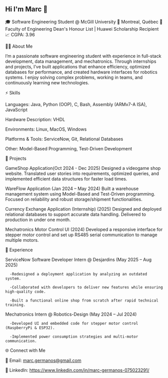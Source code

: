 ## Hi I'm Marc 👋

🎓 Software Engineering Student @ McGill University
📍 Montreal, Québec
🌟 Faculty of Engineering Dean's Honour List | Huawei Scholarship Recipient
📈 CGPA: 3.96

🧑‍💻 About Me

I’m a passionate software engineering student with experience in full-stack development, data management, and mechatronics. Through internships and projects, I’ve built applications that enhance efficiency, optimized databases for performance, and created hardware interfaces for robotics systems. I enjoy solving complex problems, working in teams, and continuously learning new technologies.

⚡ Skills

Languages: Java, Python (OOP), C, Bash, Assembly (ARMv7-A ISA), JavaScript

Hardware Description: VHDL

Environments: Linux, MacOS, Windows

Platforms & Tools: ServiceNow, Git, Relational Databases

Other: Model-Based Programming, Test-Driven Development

🚀 Projects

GameShop Application(Oct 2024 - Dec 2025)
Designed a videogame shop website. Translated user stories into requirements, optimized queries, and implemented efficient data structures for faster load times.

WareFlow Application (Jan 2024 – May 2024)
Built a warehouse management system using Model-Based and Test-Driven programming. Focused on reliability and robust storage/shipment functionalities.

Currency Exchange Application (Internship) (2025)
Designed and deployed relational databases to support accurate data handling. Delivered to production in under one month.

Mechatronics Motor Control UI (2024)
Developed a responsive interface for stepper motor control and set up RS485 serial communication to manage multiple motors.



💼 Experience

ServiceNow Software Developer Intern @ Desjardins (May 2025 – Aug 2025)

      -Redesigned a deployment application by analyzing an outdated system.
  
      -Collaborated with developers to deliver new features while ensuring high-quality code.

      -Built a functional online shop from scratch after rapid technical training.

Mechatronics Intern @ Robotics-Design (May 2024 – Jul 2024)

      -Developed UI and embedded code for stepper motor control (RaspberryPi & ESP32).
  
      -Implemented power consumption strategies and multi-motor communication.


🌐 Connect with Me

📧 Email: marc.germanos@gmail.com

🔗 LinkedIn: https://www.linkedin.com/in/marc-germanos-075023291/
